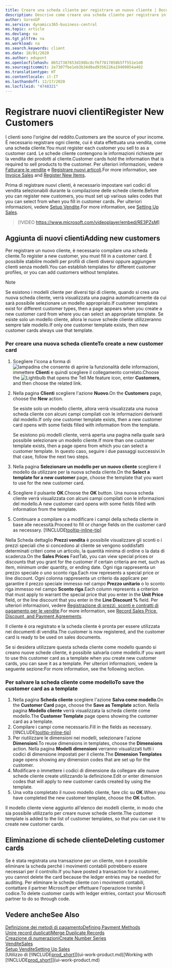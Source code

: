 ```yaml
---
title: Creare una scheda cliente per registrare un nuovo cliente | Documenti Microsoft
description: Descrive come creare una scheda cliente per registrare informazioni su ogni nuovo cliente a cui sono rivolte le vendite.
author: SorenGP
ms.service: dynamics365-business-central
ms.topic: article
ms.devlang: na
ms.tgt_pltfrm: na
ms.workload: na
ms.search.keywords: client
ms.date: 10/01/2020
ms.author: edupont
ms.openlocfilehash: 86527387653d198bc8cf6f7817058b5ff551e1d0
ms.sourcegitcommit: 2e7307fbe1eb3b34d0ad9356226a19409054a402
ms.translationtype: HT
ms.contentlocale: it-IT
ms.lasthandoff: 12/17/2020
ms.locfileid: "4748321"
---
```

# <a name="register-new-customers"></a><span data-ttu-id="09201-103">Registrare nuovi clienti</span><span class="sxs-lookup"><span data-stu-id="09201-103">Register New Customers</span></span>

<span data-ttu-id="09201-104">I clienti sono l'origine del reddito.</span><span class="sxs-lookup"><span data-stu-id="09201-104">Customers are the source of your income.</span></span> <span data-ttu-id="09201-105">È necessario registrare ogni cliente, cui è stata effettuata una vendita, come una scheda cliente.</span><span class="sxs-lookup"><span data-stu-id="09201-105">You must register each customer you sell to as a customer card.</span></span> <span data-ttu-id="09201-106">Le schede cliente contengono le informazioni richieste per la vendita dei prodotti al cliente.</span><span class="sxs-lookup"><span data-stu-id="09201-106">Customer cards hold the information that is required to sell products to the customer.</span></span> <span data-ttu-id="09201-107">Per ulteriori informazioni, vedere [Fatturare le vendite](sales-how-invoice-sales.md) e [Registrare nuovi articoli](inventory-how-register-new-items.md).</span><span class="sxs-lookup"><span data-stu-id="09201-107">For more information, see [Invoice Sales](sales-how-invoice-sales.md) and [Register New Items](inventory-how-register-new-items.md).</span></span>  

<span data-ttu-id="09201-108">Prima di registrare nuovi clienti, è necessario impostare vari codici di vendita selezionabili durante la compilazione delle schede cliente.</span><span class="sxs-lookup"><span data-stu-id="09201-108">Before you can register new customers, you must set up various sales codes that you can select from when you fill in customer cards.</span></span> <span data-ttu-id="09201-109">Per ulteriori informazioni, vedere [Setup Vendite](sales-setup-sales.md).</span><span class="sxs-lookup"><span data-stu-id="09201-109">For more information, see [Setting Up Sales](sales-setup-sales.md).</span></span>

> [!VIDEO https://www.microsoft.com/videoplayer/embed/RE3PZsM]

## <a name="adding-new-customers"></a><span data-ttu-id="09201-110">Aggiunta di nuovi clienti</span><span class="sxs-lookup"><span data-stu-id="09201-110">Adding new customers</span></span>

<span data-ttu-id="09201-111">Per registrare un nuovo cliente, è necessario compilare una scheda cliente.</span><span class="sxs-lookup"><span data-stu-id="09201-111">To register a new customer, you must fill in a customer card.</span></span> <span data-ttu-id="09201-112">È possibile stabilire modelli per profili di clienti diversi oppure aggiungere clienti senza modelli.</span><span class="sxs-lookup"><span data-stu-id="09201-112">You can establish templates for different customer profiles, or you can add customers without templates.</span></span>  

> [!NOTE]  
> <span data-ttu-id="09201-113">Se esistono i modelli cliente per diversi tipi di cliente, quando si crea una nuova scheda cliente, verrà visualizzata una pagina automaticamente da cui sarà possibile selezionare un modello appropriato.</span><span class="sxs-lookup"><span data-stu-id="09201-113">If customer templates exist for different customer types, then a page appears when you create a new customer card from where you can select an appropriate template.</span></span> <span data-ttu-id="09201-114">Se esiste solo un modello cliente, allora le nuove schede cliente utilizzeranno sempre tale modello.</span><span class="sxs-lookup"><span data-stu-id="09201-114">If only one customer template exists, then new customer cards always use that template.</span></span>  

### <a name="to-create-a-new-customer-card"></a><span data-ttu-id="09201-115">Per creare una nuova scheda cliente</span><span class="sxs-lookup"><span data-stu-id="09201-115">To create a new customer card</span></span>

1. <span data-ttu-id="09201-116">Scegliere l'icona a forma di ![lampadina che consente di aprire la funzionalità delle informazioni](media/ui-search/search_small.png "Informazioni sull'operazione che si desidera eseguire"), immettere **Clienti** e quindi scegliere il collegamento correlato.</span><span class="sxs-lookup"><span data-stu-id="09201-116">Choose the ![Lightbulb that opens the Tell Me feature](media/ui-search/search_small.png "Tell me what you want to do") icon, enter **Customers**, and then choose the related link.</span></span>  
2. <span data-ttu-id="09201-117">Nella pagina **Clienti** scegliere l'azione **Nuovo**.</span><span class="sxs-lookup"><span data-stu-id="09201-117">On the **Customers** page, choose the **New** action.</span></span>

    <span data-ttu-id="09201-118">Se esiste solo un modello cliente, allora verrà visualizzata una nuova scheda cliente con alcuni campi compilati con le informazioni derivanti dal modello.</span><span class="sxs-lookup"><span data-stu-id="09201-118">If only one customer template exists, then a new customer card opens with some fields filled with information from the template.</span></span>

    <span data-ttu-id="09201-119">Se esistono più modelli cliente, verrà aperta una pagina nella quale sarà possibile selezionare un modello cliente.</span><span class="sxs-lookup"><span data-stu-id="09201-119">If more than one customer template exists, then a page opens from which you can select a customer template.</span></span> <span data-ttu-id="09201-120">In questo caso, seguire i due passaggi successivi.</span><span class="sxs-lookup"><span data-stu-id="09201-120">In that case, follow the next two steps.</span></span>
3. <span data-ttu-id="09201-121">Nella pagina **Selezionare un modello per un nuovo cliente** scegliere il modello da utilizzare per la nuova scheda cliente.</span><span class="sxs-lookup"><span data-stu-id="09201-121">On the **Select a template for a new customer** page, choose the template that you want to use for the new customer card.</span></span>
4. <span data-ttu-id="09201-122">Scegliere il pulsante **OK**.</span><span class="sxs-lookup"><span data-stu-id="09201-122">Choose the **OK** button.</span></span> <span data-ttu-id="09201-123">Una nuova scheda cliente verrà visualizzata con alcuni campi compilati con le informazioni del modello.</span><span class="sxs-lookup"><span data-stu-id="09201-123">A new customer card opens with some fields filled with information from the template.</span></span>  
5. <span data-ttu-id="09201-124">Continuare a compilare o a modificare i campi della scheda cliente in base alle necessità.</span><span class="sxs-lookup"><span data-stu-id="09201-124">Proceed to fill or change fields on the customer card as necessary.</span></span> [!INCLUDE[tooltip-inline-tip](includes/tooltip-inline-tip_md.md)]

<span data-ttu-id="09201-125">Nella Scheda dettaglio **Prezzi vendita** è possibile visualizzare gli sconti o i prezzi speciali che si concedono al cliente se vengono soddisfatti determinati criteri come un articolo, la quantità minima di ordine o la data di scadenza.</span><span class="sxs-lookup"><span data-stu-id="09201-125">On the **Sales Prices** FastTab, you can view special prices or discounts that you grant for the customer if certain criteria are met, such as item, minimum order quantity, or ending date.</span></span> <span data-ttu-id="09201-126">Ogni riga rappresenta un prezzo speciale o uno sconto riga.</span><span class="sxs-lookup"><span data-stu-id="09201-126">Each row represents a special price or line discount.</span></span> <span data-ttu-id="09201-127">Ogni colonna rappresenta un criterio da applicare per garantire il prezzo speciale immesso nel campo **Prezzo unitario** o lo sconto riga immesso nel campo **Sconto riga**.</span><span class="sxs-lookup"><span data-stu-id="09201-127">Each column represents a criterion that must apply to warrant the special price that you enter in the **Unit Price** field, or the line discount that you enter in the **Line Discount %** field.</span></span> <span data-ttu-id="09201-128">Per ulteriori informazioni, vedere [Registrazione di prezzi, sconti e contratti di pagamento per le vendite](sales-how-record-sales-price-discount-payment-agreements.md).</span><span class="sxs-lookup"><span data-stu-id="09201-128">For more information, see [Record Sales Price, Discount, and Payment Agreements](sales-how-record-sales-price-discount-payment-agreements.md).</span></span>

<span data-ttu-id="09201-129">Il cliente è ora registrato e la scheda cliente è pronta per essere utilizzata nei documenti di vendita.</span><span class="sxs-lookup"><span data-stu-id="09201-129">The customer is now registered, and the customer card is ready to be used on sales documents.</span></span>

<span data-ttu-id="09201-130">Se si desidera utilizzare questa scheda cliente come modello quando si creano nuove schede cliente, è possibile salvarla come modello.</span><span class="sxs-lookup"><span data-stu-id="09201-130">If you want to use this customer card as a template when you create new customer cards, you can save it as a template.</span></span> <span data-ttu-id="09201-131">Per ulteriori informazioni, vedere la seguente sezione:</span><span class="sxs-lookup"><span data-stu-id="09201-131">For more information, see the following section.</span></span>  

### <a name="to-save-the-customer-card-as-a-template"></a><span data-ttu-id="09201-132">Per salvare la scheda cliente come modello</span><span class="sxs-lookup"><span data-stu-id="09201-132">To save the customer card as a template</span></span>

1. <span data-ttu-id="09201-133">Nella pagina **Scheda cliente** scegliere l'azione **Salva come modello**.</span><span class="sxs-lookup"><span data-stu-id="09201-133">On the **Customer Card** page, choose the **Save as Template** action.</span></span> <span data-ttu-id="09201-134">Nella pagina **Modello cliente** verrà visualizzata la scheda cliente come modello.</span><span class="sxs-lookup"><span data-stu-id="09201-134">The **Customer Template** page opens showing the customer card as a template.</span></span>
2. <span data-ttu-id="09201-135">Compilare i campi come necessario.</span><span class="sxs-lookup"><span data-stu-id="09201-135">Fill in the fields as necessary.</span></span> [!INCLUDE[tooltip-inline-tip](includes/tooltip-inline-tip_md.md)]
3. <span data-ttu-id="09201-136">Per riutilizzare le dimensioni nei modelli, selezionare l'azione **Dimensioni**.</span><span class="sxs-lookup"><span data-stu-id="09201-136">To reuse dimensions in templates, choose the **Dimensions** action.</span></span> <span data-ttu-id="09201-137">Nella pagina **Modelli dimensioni** verranno visualizzati tutti i codici di dimensione impostati per il cliente.</span><span class="sxs-lookup"><span data-stu-id="09201-137">The **Dimension Templates** page opens showing any dimension codes that are set up for the customer.</span></span>
4. <span data-ttu-id="09201-138">Modificare o immettere i codici di dimensione da collegare alle nuove schede cliente create utilizzando la definizione.</span><span class="sxs-lookup"><span data-stu-id="09201-138">Edit or enter dimension codes that will apply to new customer cards created by using the template.</span></span>  
5. <span data-ttu-id="09201-139">Una volta completato il nuovo modello cliente, fare clic su **OK**.</span><span class="sxs-lookup"><span data-stu-id="09201-139">When you have completed the new customer template, choose the **OK** button.</span></span>

<span data-ttu-id="09201-140">Il modello cliente viene aggiunto all'elenco dei modelli cliente, in modo che sia possibile utilizzarlo per creare nuove schede cliente.</span><span class="sxs-lookup"><span data-stu-id="09201-140">The customer template is added to the list of customer templates, so that you can use it to create new customer cards.</span></span>

## <a name="deleting-customer-cards"></a><span data-ttu-id="09201-141">Eliminazione di schede cliente</span><span class="sxs-lookup"><span data-stu-id="09201-141">Deleting customer cards</span></span>

<span data-ttu-id="09201-142">Se è stata registrata una transazione per un cliente, non è possibile eliminare la scheda perché i movimenti contabili potrebbero essere necessari per il controllo.</span><span class="sxs-lookup"><span data-stu-id="09201-142">If you have posted a transaction for a customer, you cannot delete the card because the ledger entries may be needed for auditing.</span></span> <span data-ttu-id="09201-143">Per eliminare le schede cliente con i movimenti contabili, contattare il partner Microsoft per effettuare l'operazione tramite il codice.</span><span class="sxs-lookup"><span data-stu-id="09201-143">To delete customer cards with ledger entries, contact your Microsoft partner to do so through code.</span></span>  

## <a name="see-also"></a><span data-ttu-id="09201-144">Vedere anche</span><span class="sxs-lookup"><span data-stu-id="09201-144">See Also</span></span>

[<span data-ttu-id="09201-145">Definizione dei metodi di pagamento</span><span class="sxs-lookup"><span data-stu-id="09201-145">Defining Payment Methods</span></span>](finance-payment-methods.md)  
[<span data-ttu-id="09201-146">Unire record duplicati</span><span class="sxs-lookup"><span data-stu-id="09201-146">Merge Duplicate Records</span></span>](sales-how-merge-duplicate-records.md)  
[<span data-ttu-id="09201-147">Creazione di numerazioni</span><span class="sxs-lookup"><span data-stu-id="09201-147">Create Number Series</span></span>](ui-create-number-series.md)  
[<span data-ttu-id="09201-148">Vendite</span><span class="sxs-lookup"><span data-stu-id="09201-148">Sales</span></span>](sales-manage-sales.md)  
[<span data-ttu-id="09201-149">Setup Vendite</span><span class="sxs-lookup"><span data-stu-id="09201-149">Setting Up Sales</span></span>](sales-setup-sales.md)  
<span data-ttu-id="09201-150">[Utilizzo di [!INCLUDE[prod_short](includes/prod_short.md)]](ui-work-product.md)</span><span class="sxs-lookup"><span data-stu-id="09201-150">[Working with [!INCLUDE[prod_short](includes/prod_short.md)]](ui-work-product.md)</span></span>  
